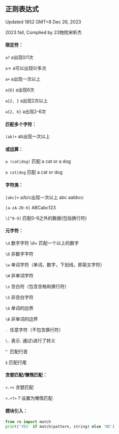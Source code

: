 ## 正则表达式

Updated 1852 GMT+8 Dec 26, 2023



2023 fall, Complied by 23物院宋昕杰



#### 限定符：

`a?` a出现0/1次

`a＊` a可以出现0/多次

`a+` a出现一次以上

`a{6}` a出现6次

`a{2, }` a出现2次以上

`a{2, 6}` a出现2-6次

#### 匹配多个字符：

`(ab)+` ab出现一次以上

#### 或运算：

`a (cat|dog)` 匹配 a cat or a dog

`a cat|dog` 匹配 a cat or dog

#### 字符类：

`[abc]+` a/b/c出现一次以上 abc aabbcc

`[a-zA-Z0-9]` ABCabc123

`\[^0-9]` 匹配0-9之外的数据(包括换行符)

#### 元字符：

`\d` 数字字符 \d+ 匹配一个以上的数字

`\D` 非数字字符

`\w` 单词字符（单词，数字，下划线，即英文字符）

`\W` 非单词字符

`\s` 空白符（包含空格和换行符）

`\S` 非空白字符

`\b` 单词的边界

`\B` 非单词的边界

`. `任意字符（不包含换行符）

`\.` 表示. 通过\进行了转义

`^ `匹配行首

`$` 匹配行尾

#### 贪婪匹配/懒惰匹配：

`<.+>` 贪婪匹配

`<.+?>`  ? 设置为懒惰匹配

#### 模块引入：

```python
from re import match
print('YES' if match(pattern, string) else 'NO')
```
